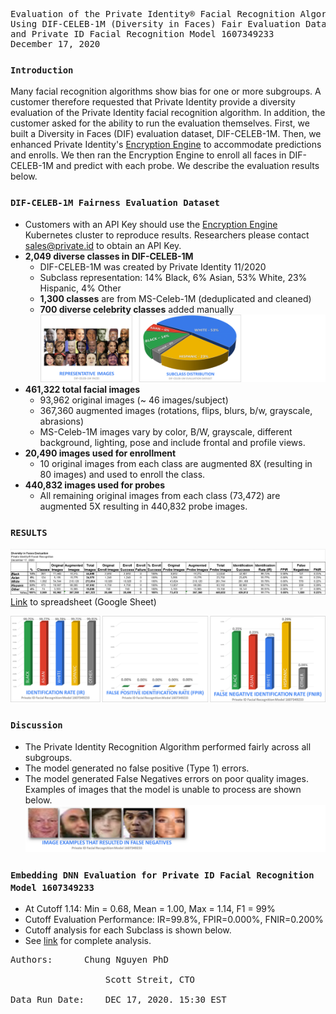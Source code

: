 <pre>
Evaluation of the Private Identity® Facial Recognition Algorithm 
Using DIF-CELEB-1M (Diversity in Faces) Fair Evaluation Dataset
and Private ID Facial Recognition Model 1607349233
December 17, 2020
</pre>
### `Introduction`
Many facial recognition algorithms show bias for one or more subgroups. A customer therefore requested that Private Identity provide a diversity evaluation of the Private Identity facial recognition algorithm. In addition, the customer asked for the ability to run the evaluation themselves. First, we built a Diversity in Faces (DIF) evaluation dataset, DIF-CELEB-1M. Then, we enhanced Private Identity's [Encryption Engine](https://github.com/openinfer/PrivateIdentity/wiki/Encryption-Engine-setup) to accommodate predictions and enrolls. We then ran the Encryption Engine to enroll all faces in DIF-CELEB-1M and predict with each probe. We describe the evaluation results below. 

### `DIF-CELEB-1M Fairness Evaluation Dataset`

* Customers with an API Key should use the [Encryption Engine](https://github.com/openinfer/PrivateIdentity/wiki/Encryption-Engine-setup) Kubernetes cluster to reproduce results. Researchers please contact sales@private.id to obtain an API Key. 
* **2,049 diverse classes in DIF-CELEB-1M**
  * DIF-CELEB-1M was created by Private Identity 11/2020
  * Subclass representation: 14% Black, 6% Asian, 53% White, 23% Hispanic, 4% Other
  * **1,300 classes** are from MS-Celeb-1M (deduplicated and cleaned)  
  * **700 diverse celebrity classes** added manually 
![Graph showing subclass diversity](https://github.com/openinfer/PrivateIdentity/blob/master/images/Describe%20Subclasses.png)
* **461,322 total facial images**
  * 93,962 original images (~ 46 images/subject)
  * 367,360 augmented images (rotations, flips, blurs, b/w, grayscale, abrasions)
  * MS-Celeb-1M images vary by color, B/W, grayscale, different background, lighting, pose and include frontal and profile views. 
* **20,490 images used for enrollment**
  * 10 original images from each class are augmented 8X (resulting in 80 images) and used to enroll the class.   
* **440,832 images used for probes**
  * All remaining original images from each class (73,472) are augmented 5X resulting in 440,832 probe images. 
### `RESULTS`
![Spreadsheet showing detailed results of evaluation](https://github.com/openinfer/PrivateIdentity/blob/master/images/Results%20in%20table.png)
[Link](https://drive.google.com/file/d/1xgbK_eiCjSMR4pNE6yabkjfj_Hzg3iyg/view?usp=sharing) to spreadsheet (Google Sheet)

![Charts showing results ](https://github.com/openinfer/PrivateIdentity/blob/master/images/Report%20Results.png)

### `Discussion`
* The Private Identity Recognition Algorithm performed fairly across all subgroups.  
* The model generated no false positive (Type 1) errors.
* The model generated False Negatives errors on poor quality images. Examples of images that the model is unable to process are shown below.
![Examples of images that generated Type II errors](https://github.com/openinfer/PrivateIdentity/blob/master/images/Examples%20of%20FNIR%20Images.png)

### `Embedding DNN Evaluation for Private ID Facial Recognition Model 1607349233`
* At Cutoff 1.14: Min = 0.68, Mean = 1.00, Max = 1.14, F1 = 99%
* Cutoff Evaluation Performance: IR=99.8%, FPIR=0.000%, FNIR=0.200%
* Cutoff analysis for each Subclass is shown below.
* See [link](https://github.com/openinfer/PrivateIdentity/wiki/FACE-EMBEDDING-DNN-PERFORMANCE-DECEMBER-2020) for complete analysis. 

<pre>
Authors:  	  Chung Nguyen PhD <br>
                  Scott Streit, CTO <br>
Data Run Date:    DEC 17, 2020. 15:30 EST
</pre>